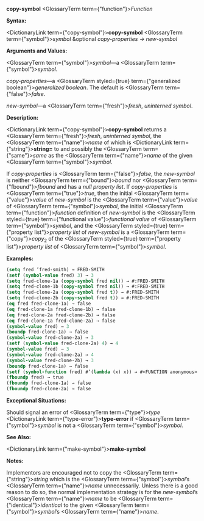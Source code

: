 **copy-symbol** <GlossaryTerm  term={"function"}><i>Function</i></GlossaryTerm> 



**Syntax:** 



<DictionaryLink  term={"copy-symbol"}><b>copy-symbol</b></DictionaryLink> <GlossaryTerm  term={"symbol"}><i>symbol</i></GlossaryTerm> &amp;optional *copy-properties → new-symbol* 



**Arguments and Values:** 



<GlossaryTerm  term={"symbol"}><i>symbol</i></GlossaryTerm>—a <GlossaryTerm  term={"symbol"}><i>symbol</i></GlossaryTerm>. 



*copy-properties*—a <GlossaryTerm styled={true} term={"generalized boolean"}><i>generalized boolean</i></GlossaryTerm>. The default is <GlossaryTerm  term={"false"}><i>false</i></GlossaryTerm>. 



*new-symbol*—a <GlossaryTerm  term={"fresh"}><i>fresh</i></GlossaryTerm>, *uninterned symbol*. 



**Description:** 



<DictionaryLink  term={"copy-symbol"}><b>copy-symbol</b></DictionaryLink> returns a <GlossaryTerm  term={"fresh"}><i>fresh</i></GlossaryTerm>, *uninterned symbol*, the <GlossaryTerm  term={"name"}><i>name</i></GlossaryTerm> of which is <DictionaryLink  term={"string"}><b>string=</b></DictionaryLink> to and possibly the <GlossaryTerm  term={"same"}><i>same</i></GlossaryTerm> as the <GlossaryTerm  term={"name"}><i>name</i></GlossaryTerm> of the given <GlossaryTerm  term={"symbol"}><i>symbol</i></GlossaryTerm>. 



If *copy-properties* is <GlossaryTerm  term={"false"}><i>false</i></GlossaryTerm>, the *new-symbol* is neither <GlossaryTerm  term={"bound"}><i>bound</i></GlossaryTerm> nor <GlossaryTerm  term={"fbound"}><i>fbound</i></GlossaryTerm> and has a *null property list*. If *copy-properties* is <GlossaryTerm  term={"true"}><i>true</i></GlossaryTerm>, then the initial <GlossaryTerm  term={"value"}><i>value</i></GlossaryTerm> of *new-symbol* is the <GlossaryTerm  term={"value"}><i>value</i></GlossaryTerm> of <GlossaryTerm  term={"symbol"}><i>symbol</i></GlossaryTerm>, the initial <GlossaryTerm  term={"function"}><i>function</i></GlossaryTerm> definition of *new-symbol* is the <GlossaryTerm styled={true} term={"functional value"}><i>functional value</i></GlossaryTerm> of <GlossaryTerm  term={"symbol"}><i>symbol</i></GlossaryTerm>, and the <GlossaryTerm styled={true} term={"property list"}><i>property list</i></GlossaryTerm> of *new-symbol* is a <GlossaryTerm  term={"copy"}><i>copy</i></GlossaryTerm><sub>2</sub> of the <GlossaryTerm styled={true} term={"property list"}><i>property list</i></GlossaryTerm> of <GlossaryTerm  term={"symbol"}><i>symbol</i></GlossaryTerm>. 



**Examples:**
```lisp
(setq fred ’fred-smith) → FRED-SMITH 
(setf (symbol-value fred) 3) → 3 
(setq fred-clone-1a (copy-symbol fred nil)) → #:FRED-SMITH 
(setq fred-clone-1b (copy-symbol fred nil)) → #:FRED-SMITH 
(setq fred-clone-2a (copy-symbol fred t)) → #:FRED-SMITH 
(setq fred-clone-2b (copy-symbol fred t)) → #:FRED-SMITH 
(eq fred fred-clone-1a) → false 
(eq fred-clone-1a fred-clone-1b) → false 
(eq fred-clone-2a fred-clone-2b) → false 
(eq fred-clone-1a fred-clone-2a) → false 
(symbol-value fred) → 3 
(boundp fred-clone-1a) → false 
(symbol-value fred-clone-2a) → 3 
(setf (symbol-value fred-clone-2a) 4) → 4 
(symbol-value fred) → 3 
(symbol-value fred-clone-2a) → 4 
(symbol-value fred-clone-2b) → 3 
(boundp fred-clone-1a) → false 
(setf (symbol-function fred) #’(lambda (x) x)) → #<FUNCTION anonymous> 
(fboundp fred) → true 
(fboundp fred-clone-1a) → false 
(fboundp fred-clone-2a) → false 


```
**Exceptional Situations:** 



Should signal an error of <GlossaryTerm  term={"type"}><i>type</i></GlossaryTerm> <DictionaryLink  term={"type-error"}><b>type-error</b></DictionaryLink> if <GlossaryTerm  term={"symbol"}><i>symbol</i></GlossaryTerm> is not a <GlossaryTerm  term={"symbol"}><i>symbol</i></GlossaryTerm>. 



**See Also:** 



<DictionaryLink  term={"make-symbol"}><b>make-symbol</b></DictionaryLink> 



**Notes:** 



Implementors are encouraged not to copy the <GlossaryTerm  term={"string"}><i>string</i></GlossaryTerm> which is the <GlossaryTerm  term={"symbol"}><i>symbol</i></GlossaryTerm>’s <GlossaryTerm  term={"name"}><i>name</i></GlossaryTerm> unnecessarily. Unless there is a good reason to do so, the normal implementation strategy is for the *new-symbol*’s <GlossaryTerm  term={"name"}><i>name</i></GlossaryTerm> to be <GlossaryTerm  term={"identical"}><i>identical</i></GlossaryTerm> to the given <GlossaryTerm  term={"symbol"}><i>symbol</i></GlossaryTerm>’s <GlossaryTerm  term={"name"}><i>name</i></GlossaryTerm>. 



